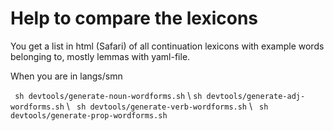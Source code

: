 #  Help to compare the lexicons
You get a list in html (Safari) of all continuation lexicons with example words belonging to, mostly lemmas with yaml-file.


When you are in langs/smn


` sh devtools/generate-noun-wordforms.sh` \\
` sh devtools/generate-adj-wordforms.sh ` \\
` sh devtools/generate-verb-wordforms.sh` \\
` sh devtools/generate-prop-wordforms.sh` 
